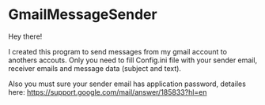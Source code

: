 # GmailMessageSender

Hey there!

I created this program to send messages from my gmail account to anothers accouts.
Only you need to fill Config.ini file with your sender email, receiver emails and message data (subject and text).

Also you must sure your sender email has application password, detailes here: https://support.google.com/mail/answer/185833?hl=en
